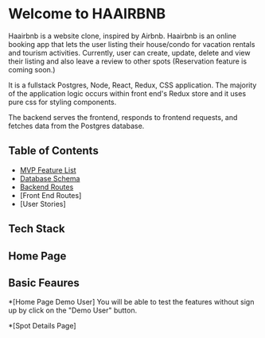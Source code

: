 # Welcome to HAAIRBNB

Haairbnb is a website clone, inspired by Airbnb. Haairbnb is an online booking app that lets the user listing their house/condo for vacation rentals and tourism activities. Currently, user can create, update, delete and view their listing and also leave a review to other spots (Reservation feature is coming soon.)

It is a fullstack Postgres, Node, React, Redux, CSS application. The majority of the application logic occurs within front end's Redux store and it uses pure css for styling components.

The backend serves the frontend, responds to frontend requests, and fetches data from the Postgres database.

## Table of Contents
* [MVP Feature List](https://github.com/vietha3110/Airbnb/wiki/Feature-List)
* [Database Schema](https://github.com/vietha3110/Airbnb/wiki/Database-Schema)
* [Backend Routes](https://github.com/vietha3110/Airbnb/wiki/API-Endpoints)
* [Front End Routes]
* [User Stories]

## Tech Stack

## Home Page

## Basic Feaures
*[Home Page Demo User]
You will be able to test the features without sign up by click on the "Demo User" button. 

*[Spot Details Page]
